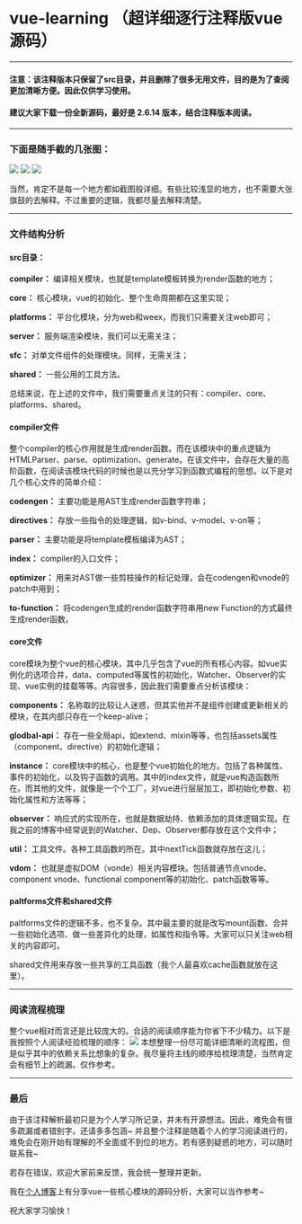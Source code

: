 # vue-learning （超详细逐行注释版vue源码）
---
#### 注意：该注释版本只保留了src目录，并且删除了很多无用文件，目的是为了查阅更加清晰方便。因此仅供学习使用。
#### 建议大家下载一份全新源码，最好是  2.6.14 版本，结合注释版本阅读。
---
### 下面是随手截的几张图：
![](https://img-blog.csdnimg.cn/1508d97692f4425591fb6f7722feaffb.png)
![](https://img-blog.csdnimg.cn/48d0cd96007e4ee4a624563d74635aa2.png)
![](https://img-blog.csdnimg.cn/0866bcaa2a31460d89b9051fd34a8de4.png)

当然，肯定不是每一个地方都如截图般详细。有些比较浅显的地方，也不需要大张旗鼓的去解释。不过重要的逻辑，我都尽量去解释清楚。

---
### 文件结构分析
#### src目录：

**compiler：** 编译相关模块，也就是template模板转换为render函数的地方；

**core：** 核心模块，vue的初始化、整个生命周期都在这里实现；

**platforms：** 平台化模块，分为web和weex，而我们只需要关注web即可；

**server：** 服务端渲染模块，我们可以无需关注；

**sfc：** 对单文件组件的处理模块。同样，无需关注；

**shared：** 一些公用的工具方法。

总结来说，在上述的文件中，我们需要重点关注的只有：compiler、core、platforms、shared。



 #### compiler文件

整个compiler的核心作用就是生成render函数。而在该模块中的重点逻辑为 HTMLParser、parse、optimization、generate。在该文件中，会存在大量的高阶函数，在阅读该模块代码的时候也是以充分学习到函数式编程的思想。以下是对几个核心文件的简单介绍：

**codengen：** 主要功能是用AST生成render函数字符串；

**directives：** 存放一些指令的处理逻辑，如v-bind、v-model、v-on等；

**parser：** 主要功能是将template模板编译为AST；

**index：** compiler的入口文件；

**optimizer：** 用来对AST做一些剪枝操作的标记处理，会在codengen和vnode的patch中用到；

**to-function：** 将codengen生成的render函数字符串用new Function的方式最终生成render函数。


 #### core文件

core模块为整个vue的核心模块，其中几乎包含了vue的所有核心内容。如vue实例化的选项合并，data、computed等属性的初始化，Watcher、Observer的实现、vue实例的挂载等等。内容很多，因此我们需要重点分析该模块：

**components：** 名称取的比较让人迷惑，但其实他并不是组件创建或更新相关的模块，在其内部只存在一个keep-alive；

**glodbal-api：** 存在一些全局api，如extend、mixin等等，也包括assets属性（component、directive）的初始化逻辑；

**instance：** core模块中的核心，也是整个vue初始化的地方。包括了各种属性、事件的初始化，以及钩子函数的调用。其中的index文件，就是vue构造函数所在。而其他的文件，就像是一个个工厂，对vue进行层层加工，即初始化参数、初始化属性和方法等等；

**observer：** 响应式的实现所在，也就是数据劫持、依赖添加的具体逻辑实现。在我之前的博客中经常说到的Watcher、Dep、Observer都存放在这个文件中；

**util：** 工具文件。各种工具函数的所在。其中nextTick函数就存放在这儿；

**vdom：** 也就是虚拟DOM（vonde）相关内容模块。包括普通节点vnode、component vnode、functional component等的初始化、patch函数等等。


 #### paltforms文件和shared文件

paltforms文件的逻辑不多，也不复杂。其中最主要的就是改写mount函数、合并一些初始化选项、做一些差异化的处理，如属性和指令等。大家可以只关注web相关的内容即可。

shared文件用来存放一些共享的工具函数（我个人最喜欢cache函数就放在这里）。

---
### 阅读流程梳理
整个vue相对而言还是比较庞大的。合适的阅读顺序能为你省下不少精力。以下是我按照个人阅读经验梳理的顺序：
![](https://img-blog.csdnimg.cn/7568b94974a44fc3b9d90389b0a75a72.png#pic_center)
本想整理一份尽可能详细清晰的流程图，但是似乎其中的依赖关系比想象的复杂。我尽量将主线的顺序给梳理清楚，当然肯定会有细节上的疏漏。仅作参考。

---
### 最后
由于该注释解析最初只是为个人学习所记录，并未有开源想法。因此，难免会有很多疏漏或者错别字。还请多多包涵~ 
并且整个注释是随着个人的学习阅读进行的，难免会在刚开始有理解的不全面或不到位的地方。若有感到疑惑的地方，可以随时联系我~

若存在错误，欢迎大家前来反馈，我会统一整理并更新。

我在[个人博客](https://blog.csdn.net/ccuucc?spm=1001.2101.3001.5343)上有分享vue一些核心模块的源码分析，大家可以当作参考~

祝大家学习愉快！
